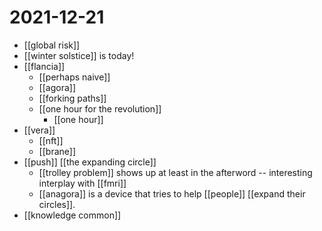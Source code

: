 # 2021-12-21

- [[global risk]]
- [[winter solstice]] is today!
- [[flancia]]
  - [[perhaps naive]]
  - [[agora]] 
  - [[forking paths]]
  - [[one hour for the revolution]]
    - [[one hour]]
- [[vera]]
  - [[nft]]
  - [[brane]]
- [[push]] [[the expanding circle]]
  - [[trolley problem]] shows up at least in the afterword -- interesting interplay with [[fmri]]
  - [[anagora]] is a device that tries to help [[people]] [[expand their circles]].
- [[knowledge common]]